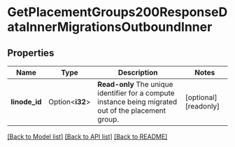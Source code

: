# GetPlacementGroups200ResponseDataInnerMigrationsOutboundInner

## Properties

Name | Type | Description | Notes
------------ | ------------- | ------------- | -------------
**linode_id** | Option<**i32**> | __Read-only__ The unique identifier for a compute instance being migrated out of the placement group. | [optional][readonly]

[[Back to Model list]](../README.md#documentation-for-models) [[Back to API list]](../README.md#documentation-for-api-endpoints) [[Back to README]](../README.md)


